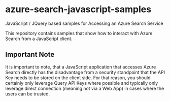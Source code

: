# azure-search-javascript-samples
JavaScript / JQuery based samples for Accessing an Azure Search Service

This repository contains samples that show how to interact with Azure Search from a JavaScript client.  

## Important Note

It is important to note, that a JavaScript application that accesses Azure Search directly has the disadvantage from a security standpoint that the API Key needs to be stored on the client side.  For that reason, you should certainly only leverage Query API Keys where possible and typically only leverage direct connection (meaning not via a Web App) in cases where the users can be trusted.

